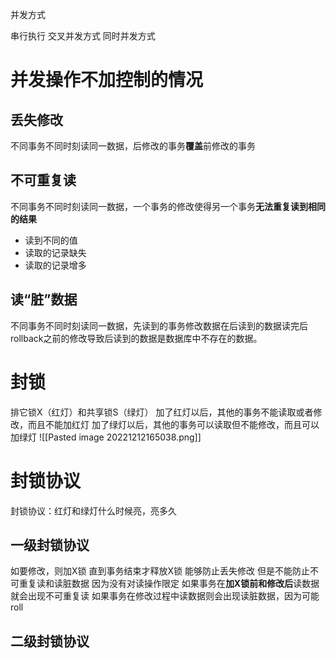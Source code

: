 并发方式

串行执行
交叉并发方式
同时并发方式

# 并发操作不加控制的情况
## 丢失修改
不同事务不同时刻读同一数据，后修改的事务**覆盖**前修改的事务

## 不可重复读
不同事务不同时刻读同一数据，一个事务的修改使得另一个事务**无法重复读到相同的结果**
- 读到不同的值
- 读取的记录缺失
- 读取的记录增多

## 读“脏”数据
不同事务不同时刻读同一数据，先读到的事务修改数据在后读到的数据读完后rollback之前的修改导致后读到的数据是数据库中不存在的数据。

# 封锁
排它锁X（红灯）和共享锁S（绿灯）
加了红灯以后，其他的事务不能读取或者修改，而且不能加红灯
加了绿灯以后，其他的事务可以读取但不能修改，而且可以加绿灯
![[Pasted image 20221212165038.png]]

# 封锁协议
封锁协议：红灯和绿灯什么时候亮，亮多久
## 一级封锁协议
如要修改，则加X锁
直到事务结束才释放X锁
能够防止丢失修改
但是不能防止不可重复读和读脏数据
因为没有对读操作限定
如果事务在**加X锁前和修改后**读数据就会出现不可重复读
如果事务在修改过程中读数据则会出现读脏数据，因为可能roll
## 二级封锁协议




